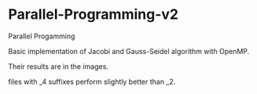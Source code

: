 # Parallel-Programming-v2
Parallel Progamming 

Basic implementation of Jacobi and Gauss-Seidel algorithm with OpenMP. 

Their results are in the images.

files with \_4 suffixes perform slightly better than \_2. 

